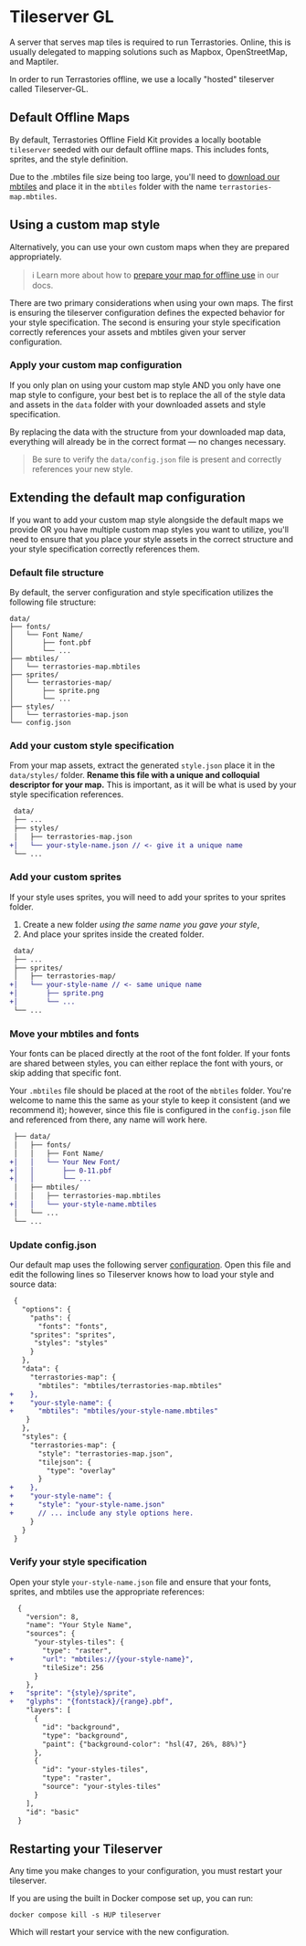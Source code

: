 # Tileserver GL

A server that serves map tiles is required to run Terrastories. Online, this is usually delegated to mapping solutions such as Mapbox, OpenStreetMap, and Maptiler.

In order to run Terrastories offline, we use a locally "hosted" tileserver called Tileserver-GL.

## Default Offline Maps

By default, Terrastories Offline Field Kit provides a locally bootable `tileserver` seeded with our default offline maps. This includes fonts, sprites, and the style definition.

Due to the .mbtiles file size being too large, you'll need to [download our mbtiles](https://bit.ly/39EdYoQ) and place it in the `mbtiles` folder with the name `terrastories-map.mbtiles`.

## Using a custom map style

Alternatively, you can use your own custom maps when they are prepared appropriately.

> ℹ️ Learn more about how to [prepare your map for offline use](https://docs.terrastories.app/setting-up-a-terrastories-server/preparing-offline-maps) in our docs.

There are two primary considerations when using your own maps. The first is ensuring the tileserver configuration defines the expected behavior for your style specification. The second is ensuring your style specification correctly references your assets and mbtiles given your server configuration.

### Apply your custom map configuration

If you only plan on using your custom map style AND you only have one map style to configure, your best bet is to replace the all of the style data and assets in the `data` folder with your downloaded assets and style specification.

By replacing the data with the structure from your downloaded map data, everything will already be in the correct format — no changes necessary.

> Be sure to verify the `data/config.json` file is present and correctly references your new style.

## Extending the default map configuration

If you want to add your custom map style alongside the default maps we provide OR you have multiple custom map styles you want to utilize, you'll need to ensure that you place your style assets in the correct structure and your style specification correctly references them.

### Default file structure

By default, the server configuration and style specification utilizes the following file structure:

```
data/
├── fonts/
│   └── Font Name/
│       ├── font.pbf
│       └── ...
├── mbtiles/
│   └── terrastories-map.mbtiles
├── sprites/
│   └── terrastories-map/
│       ├── sprite.png
│       └── ...
├── styles/
│   └── terrastories-map.json
└── config.json
```

### Add your custom style specification

From your map assets, extract the generated `style.json` place it in the `data/styles/` folder. **Rename this file with a unique and colloquial descriptor for your map.** This is important, as it will be what is used by your style specification references.

```diff
 data/
 ├── ...
 ├── styles/
 │   ├── terrastories-map.json
+│   └── your-style-name.json // <- give it a unique name
 └── ...
```

### Add your custom sprites

If your style uses sprites, you will need to add your sprites to your sprites folder.

1. Create a new folder _using the same name you gave your style_,
1. And place your sprites inside the created folder.

```diff
 data/
 ├── ...
 ├── sprites/
 │   ├── terrastories-map/
+│   └── your-style-name // <- same unique name
+│       ├── sprite.png
+│       └── ...
 └── ...
```

### Move your mbtiles and fonts

Your fonts can be placed directly at the root of the font folder. If your fonts are shared between styles, you can either replace the font with yours, or skip adding that specific font.

Your `.mbtiles` file should be placed at the root of the `mbtiles` folder. You're welcome to name this the same as your style to keep it consistent (and we recommend it); however, since this file is configured in the `config.json` file and referenced from there, any name will work here.

```diff
 ├── data/
 │   ├── fonts/
 │   │   ├── Font Name/
+│   │   └── Your New Font/
+│   │       ├── 0-11.pbf
+│   │       └── ...
 │   ├── mbtiles/
 │   │   ├── terrastories-map.mbtiles
+│   │   └── your-style-name.mbtiles
 │   └── ...
 └── ...
```

### Update config.json

Our default map uses the following server [configuration](data/config.json). Open this file and edit the following lines so Tileserver knows how to load your style and source data:


```diff
 {
   "options": {
     "paths": {
       "fonts": "fonts",
     "sprites": "sprites",
      "styles": "styles"
     }
   },
   "data": {
     "terrastories-map": {
       "mbtiles": "mbtiles/terrastories-map.mbtiles"
+    },
+    "your-style-name": {
+      "mbtiles": "mbtiles/your-style-name.mbtiles"
    }
   },
   "styles": {
     "terrastories-map": {
       "style": "terrastories-map.json",
       "tilejson": {
         "type": "overlay"
       }
+    },
+    "your-style-name": {
+      "style": "your-style-name.json"
+      // ... include any style options here.
     }
   }
 }
```

### Verify your style specification

Open your style `your-style-name.json` file and ensure that your fonts, sprites, and mbtiles use the appropriate references:

```diff
  {
    "version": 8,
    "name": "Your Style Name",
    "sources": {
      "your-styles-tiles": {
        "type": "raster",
+       "url": "mbtiles://{your-style-name}",
        "tileSize": 256
      }
    },
+   "sprite": "{style}/sprite",
+   "glyphs": "{fontstack}/{range}.pbf",
    "layers": [
      {
        "id": "background",
        "type": "background",
        "paint": {"background-color": "hsl(47, 26%, 88%)"}
      },
      {
        "id": "your-styles-tiles",
        "type": "raster",
        "source": "your-styles-tiles"
      }
    ],
    "id": "basic"
  }
```

## Restarting your Tileserver

Any time you make changes to your configuration, you must restart your tileserver.

If you are using the built in Docker compose set up, you can run:

`docker compose kill -s HUP tileserver`

Which will restart your service with the new configuration.
